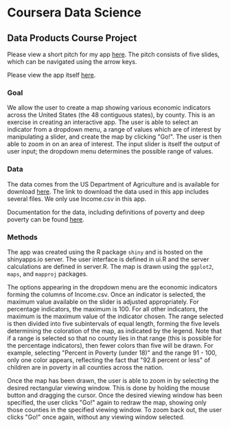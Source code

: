 # Coursera Data Science 

## Data Products Course Project

Please view a short pitch for my app [here](http://asreynolds.github.io/CourseraDataProducts/index.html). The pitch consists of five slides, which can be navigated using the arrow keys.

Please view the app itself [here](https://asreynolds.shinyapps.io/DataProdApp).

### Goal

We allow the user to create a map showing various economic indicators across the United States (the 48 contiguous states), by county. This is an exercise in creating an interactive app. The user is able to select an indicator from a dropdown menu, a range of values which are of interest by manipulating a slider, and create the map by clicking "Go!". The user is then able to zoom in on an area of interest. The input slider is itself the output of user input; the dropdown menu determines the possible range of values.

### Data

The data comes from the US Department of Agriculture and is available for download [here](http://www.ers.usda.gov/data-products/atlas-of-rural-and-small-town-america/download-the-data.aspx). The link to download the data used in this app includes several files. We only use Income.csv in this app. 

Documentation for the data, including definitions of poverty and deep poverty can be found [here](http://www.ers.usda.gov/data-products/atlas-of-rural-and-small-town-america/documentation.aspx#pov").

### Methods

The app was created using the R package `shiny` and is hosted on the shinyapps.io server. The user interface is defined in ui.R and the server calculations are defined in server.R. The map is drawn using the `ggplot2`, `maps`, and `mapproj` packages.

The options appearing in the dropdown menu are the economic indicators forming the columns of Income.csv. Once an indicator is selected, the maximum value available on the slider is adjusted appropriately. For percentage indicators, the maximum is 100. For all other indicators, the maximum is the maximum value of the indicator chosen. The range selected is then divided into five subintervals of equal length, forming the five levels determining the coloration of the map, as indicated by the legend. Note that if a range is selected so that no county lies in that range (this is possible for the percentage indicators), then fewer colors than five will be drawn. For example, selecting "Percent in Poverty (under 18)" and the range 91 - 100, only one color appears, reflecting the fact that "92.8 percent or less" of children are in poverty in all counties across the nation.

Once the map has been drawn, the user is able to zoom in by selecting the desired rectangular viewing window. This is done by holding the mouse button and dragging the cursor. Once the desired viewing window has been specified, the user clicks "Go!" again to redraw the map, showing only those counties in the specified viewing window. To zoom back out, the user clicks "Go!" once again, without any viewing window selected.
